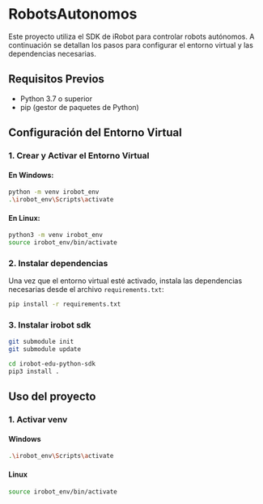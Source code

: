# RobotsAutonomos

Este proyecto utiliza el SDK de iRobot para controlar robots autónomos. A continuación se detallan los pasos para configurar el entorno virtual y las dependencias necesarias.

## Requisitos Previos

- Python 3.7 o superior
- pip (gestor de paquetes de Python)

## Configuración del Entorno Virtual

### 1. Crear y Activar el Entorno Virtual

#### En Windows:
```sh
python -m venv irobot_env
.\irobot_env\Scripts\activate
```

#### En Linux:
```sh
python3 -m venv irobot_env
source irobot_env/bin/activate
```

### 2. Instalar dependencias

Una vez que el entorno virtual esté activado, instala las dependencias necesarias desde el archivo `requirements.txt`:

```sh
pip install -r requirements.txt
```
### 3. Instalar irobot sdk

```sh
git submodule init
git submodule update
```

```sh
cd irobot-edu-python-sdk
pip3 install .
```
## Uso del proyecto

### 1. Activar venv

#### Windows
```sh
.\irobot_env\Scripts\activate
```

#### Linux
```sh
source irobot_env/bin/activate
```

